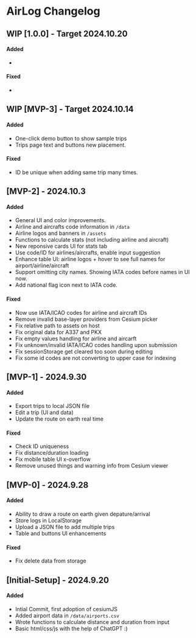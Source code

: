 # AirLog Changelog


## WIP [1.0.0] - Target 2024.10.20

#### Added
- 

#### Fixed
- 

## WIP [MVP-3] - Target 2024.10.14

#### Added
- One-click demo button to show sample trips
- Trips page text and buttons new placement.

#### Fixed
- ID be unique when adding same trip many times.

## [MVP-2] - 2024.10.3

#### Added
- General UI and color improvements.
- Airline and aircrafts code information in `/data`
- Airline logos and banners in `/assets`
- Functions to calculate stats (not including airline and aircraft)
- New reponsive cards UI for stats tab
- Use code/ID for airlines/aircrafts, enable input suggestion
- Enhance table UI: airline logos + hover to see full names for airport/airline/aircraft
- Support omitting city names. Showing IATA codes before names in UI now.
- Add national flag icon next to IATA code.

#### Fixed
- Now use IATA/ICAO codes for airline and aircraft IDs
- Remove invalid base-layer providers from Cesium picker
- Fix relative path to assets on host
- Fix original data for A337 and PKX
- Fix empty values handling for airline and aircarft
- Fix unknown/invalid IATA/ICAO codes handling upon submission
- Fix sessionStorage get cleared too soon during editing
- Fix some id codes are not converting to upper case for indexing

## [MVP-1] - 2024.9.30

#### Added
- Export trips to local JSON file
- Edit a trip (UI and data)
- Update the route on earth real time

#### Fixed
- Check ID uniqueness
- Fix distance/duration loading
- Fix mobile table UI x-overflow
- Remove unused things and warning info from Cesium viewer

## [MVP-0] - 2024.9.28

#### Added 
- Ability to draw a route on earth given depature/arrival
- Store logs in LocalStorage
- Upload a JSON file to add multiple trips
- Table and buttons UI enhancements
  
#### Fixed
- Fix delete data from storage

## [Initial-Setup] - 2024.9.20

#### Added
- Intial Commit, first adoption of cesiumJS
- Added airport data in `/data/airports.csv`
- Wrote functions to calculate distance and duration from input
- Basic html/css/js with the help of ChatGPT :)
